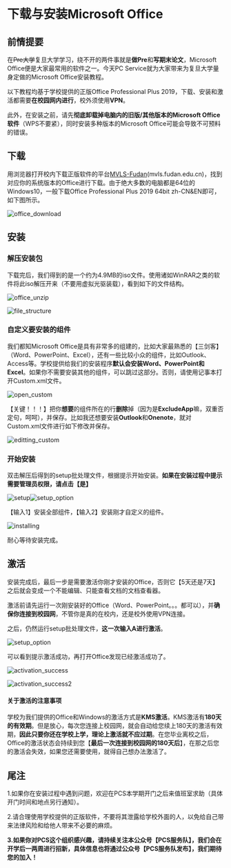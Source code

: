 # 下载与安装Microsoft Office

## 前情提要

在~~Pre大学~~复旦大学学习，绕不开的两件事就是**做Pre**和**写期末论文**，Microsoft Office便是大家最常用的软件之一。今天PC Service就为大家带来为复旦大学量身定做的Microsoft Office安装教程。

以下教程均基于学校提供的正版Office Professional Plus 2019，下载、安装和激活都需要**在校园网内进行**，校外须使用**VPN**。

此外，在安装之前，请先**彻底卸载掉电脑内的旧版/其他版本的Microsoft Office软件**（WPS不要紧），同时安装多种版本的Microsoft Office可能会导致不可预料的错误。

## 下载

用浏览器打开校内下载正版软件的平台[MVLS-Fudan](http://mvls.fudan.edu.cn)(mvls.fudan.edu.cn)，找到对应你的系统版本的Office进行下载。由于绝大多数的电脑都是64位的Windows10，一般下载Office Professional Plus 2019 64bit zh-CN&EN即可，如下图所示。

![office_download](./pictures/office_download.png)

## 安装

### 解压安装包

下载完后，我们得到的是一个约为4.9MB的iso文件。使用诸如WinRAR之类的软件将此iso解压开来（不要用虚拟光驱装载），看到如下的文件结构。

![office_unzip](./pictures/office_unzip.png)

![file_structure](./pictures/file_structure.png)

### 自定义要安装的组件

我们都知Microsoft Office是具有非常多的组建的，比如大家最熟悉的【三剑客】（Word、PowerPoint、Excel），还有一些比较小众的组件，比如Outlook、Access等。学校提供给我们的安装程序**默认会安装Word、PowerPoint和Excel**。如果你不需要安装其他的组件，可以跳过这部分。否则，请使用记事本打开Custom.xml文件。

![open_custom](./pictures/open_custom.png)

【关键！！！】把你**想要**的组件所在的行**删除**掉（因为是**ExcludeApp**嘛，双重否定句，呵呵），并保存。比如我还想要安装**Outlook**和**Onenote**，就对Custom.xml文件进行如下修改并保存。

![editting_custom](D:\PCS推送\pcstui-song\003下载与安装MicrosoftOffice\pictures\editting_custom.png)

### 开始安装

双击解压后得到的setup批处理文件，根据提示开始安装。**如果在安装过程中提示需要管理员权限，请点击【是】**

![setup](./pictures/setup.png)![setup_option](./pictures/setup_option.png)

【输入1】安装全部组件，【输入2】安装刚才自定义的组件。

![installing](./pictures/installing.png)

耐心等待安装完成。

## 激活

安装完成后，最后一步是需要激活你刚才安装的Office，否则它【5天还是7天】之后就会变成一个不能编辑、只能查看文档的文档查看器。

激活前请先运行一次刚安装好的Office（Word、PowerPoint。。。都可以），并**确保你连接到校园网**，不管你是真的在校内，还是校外使用VPN连接。

之后，仍然运行setup批处理文件，**这一次输入A进行激活**。

![setup_option](./pictures/setup_option.png)

可以看到提示激活成功，再打开Office发现已经激活成功了。

![activation_success](./pictures/activation_success.png)

![activation_success2](./pictures/activation_success2.png)

#### 关于激活的注意事项

学校为我们提供的Office和Windows的激活方式是**KMS激活**。KMS激活有**180天的有效期**。但是放心，每次您连接上校园网，就会自动给您续上180天的激活有效期，**因此只要你还在学校上学，理论上激活就不应过期**。在您毕业离校之后，Office的激活状态会持续到您【**最后一次连接到校园网的180天后**】，在那之后您的激活会失效，如果您还需要使用，就得自己想办法激活了。

## 尾注

1.如果你在安装过程中遇到问题，欢迎在PCS本学期开门之后来值班室求助（具体开门时间和地点另行通知）。

2.请合理使用学校提供的正版软件，不要将其泄露给学校外面的人，以免给自己带来法律风险和给他人带来不必要的麻烦。

**3.如果你对PCS这个组织感兴趣，请持续关注本公众号【PCS服务队】，我们会在开学后一两周进行招新，具体信息也将通过公众号【PCS服务队发布】，我们期待您的加入！**